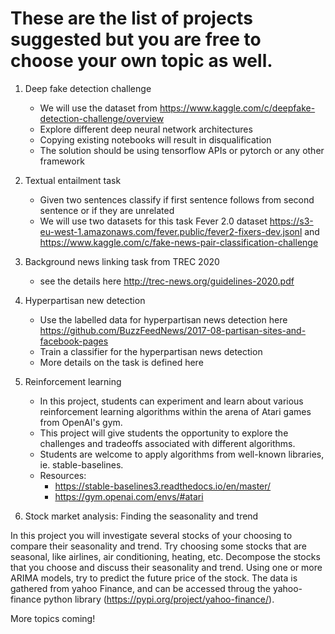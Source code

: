 # These are the list of projects suggested but you are free to choose your own topic as well.


1. Deep fake detection challenge
    - We will use the dataset from https://www.kaggle.com/c/deepfake-detection-challenge/overview
    - Explore different deep neural network architectures 
    - Copying existing notebooks will result in disqualification 
    - The solution should be using tensorflow APIs or pytorch or any other framework

2. Textual entailment task
    - Given two sentences classify if first sentence follows from second sentence or if they are unrelated
    - We will use two datasets for this task Fever 2.0 dataset https://s3-eu-west-1.amazonaws.com/fever.public/fever2-fixers-dev.jsonl and https://www.kaggle.com/c/fake-news-pair-classification-challenge

3. Background news linking task from TREC 2020
    - see the details here http://trec-news.org/guidelines-2020.pdf

4. Hyperpartisan new detection
    - Use the labelled data for hyperpartisan news detection here https://github.com/BuzzFeedNews/2017-08-partisan-sites-and-facebook-pages 
    - Train a classifier for the hyperpartisan news detection
    - More details on the task is defined here 

5. Reinforcement learning
    - In this project, students can experiment and learn about various reinforcement learning algorithms within the arena of Atari games from OpenAI's gym. 
    - This project will give students the opportunity to explore the challenges and tradeoffs associated with different algorithms. 
    - Students are welcome to apply algorithms from well-known libraries, ie. stable-baselines.
    - Resources: 
        - https://stable-baselines3.readthedocs.io/en/master/
        - https://gym.openai.com/envs/#atari

6. Stock market analysis: Finding the seasonality and trend

In this project you will investigate several stocks of your choosing to compare their seasonality and trend. Try choosing some stocks that are seasonal, like airlines, air conditioning, heating, etc. Decompose the stocks that you choose and discuss their seasonality and trend. Using one or more ARIMA models, try to predict the future price of the stock. The data is gathered from yahoo Finance, and can be accessed throug the yahoo-finance python library (https://pypi.org/project/yahoo-finance/).


More topics coming!
